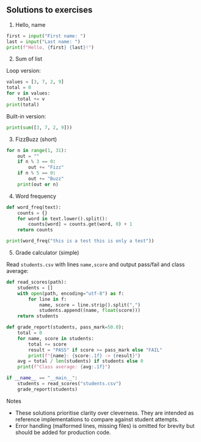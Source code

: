 ## Solutions to exercises

1. Hello, name

```python
first = input("First name: ")
last = input("Last name: ")
print(f"Hello, {first} {last}!")
```

2. Sum of list

Loop version:

```python
values = [3, 7, 2, 9]
total = 0
for v in values:
    total += v
print(total)
```

Built-in version:

```python
print(sum([3, 7, 2, 9]))
```

3. FizzBuzz (short)

```python
for n in range(1, 31):
    out = ""
    if n % 3 == 0:
        out += "Fizz"
    if n % 5 == 0:
        out += "Buzz"
    print(out or n)
```

4. Word frequency

```python
def word_freq(text):
    counts = {}
    for word in text.lower().split():
        counts[word] = counts.get(word, 0) + 1
    return counts

print(word_freq("this is a test this is only a test"))
```

5. Grade calculator (simple)

Read `students.csv` with lines `name,score` and output pass/fail and class average:

```python
def read_scores(path):
    students = []
    with open(path, encoding="utf-8") as f:
        for line in f:
            name, score = line.strip().split(",")
            students.append((name, float(score)))
    return students

def grade_report(students, pass_mark=50.0):
    total = 0
    for name, score in students:
        total += score
        result = "PASS" if score >= pass_mark else "FAIL"
        print(f"{name}: {score:.1f} -> {result}")
    avg = total / len(students) if students else 0
    print(f"Class average: {avg:.1f}")

if __name__ == "__main__":
    students = read_scores("students.csv")
    grade_report(students)
```

Notes

- These solutions prioritise clarity over cleverness. They are intended as reference implementations to compare against student attempts.
- Error handling (malformed lines, missing files) is omitted for brevity but should be added for production code.
